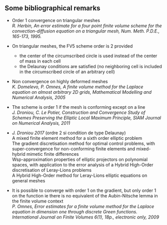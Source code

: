 ## Some bibliographical remarks

- Order 1 convergence on triangular meshes   
  *R. Herbin, An error estimate for a four point finite volume scheme for the convection-diffusion equation on a triangular mesh, Num. Meth. P.D.E., 165-173, 1995.*


- On triangular meshes, the FV5 scheme order is 2 provided 
    - the center of the circumscribed circle is used instead of the center of mass in each cell
    - the Delaunay conditions are satisfied (no neighboring cell is included in the circumscribed circle of an arbitrary cell)


- Non convergence on highly deformed meshes  
  *K. Domelevo, P. Omnes, A finite volume method for the Laplace equation on almost arbitrary 2D grids, Mathematical Modelling and Numerical Analysis, 2005*


- The scheme is order 1 if the mesh is conforming except on a line  
  *J. Droniou, C. Le Potier, Construction and Convergence Study of Schemes Preserving the Elliptic Local Maximum Principle, SIAM Journal on Numerical Analysis, 2011*


- *J. Droniou 2017* (ordre 2 si condition de type Delaunay)  
  A mixed finite element method for a sixth order elliptic problem  
  The gradient discretisation method for optimal control problems, with super-convergence for non-conforming finite elements and mixed-hybrid mimetic finite differences  
  Wsp-approximation properties of elliptic projectors on polynomial spaces, with application to the error analysis of a Hybrid High-Order discretisation of Leray-Lions problems  
  A Hybrid High-Order method for Leray-Lions elliptic equations on general meshes


- It is possible to converge with order 1 on the gradient, but only order 1 on the function ie there is no equivalent of the Aubin-Nitsche lemma in the finite volume context  
  *P. Omnes, Error estimates for a finite volume method for the Laplace equation in dimension one through discrete Green functions. International Journal on Finite Volumes 6(1), 18p., electronic only, 2009*
